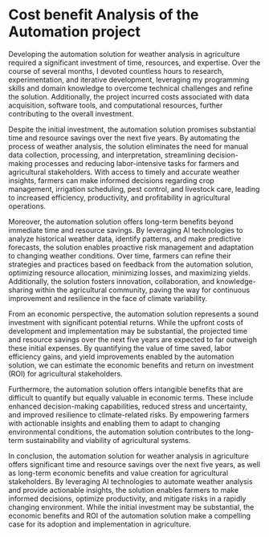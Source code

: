 # Cost benefit Analysis of the Automation project
Developing the automation solution for weather analysis in agriculture required a significant investment of time, resources, and expertise. Over the course of several months, I devoted countless hours to research, experimentation, and iterative development, leveraging my programming skills and domain knowledge to overcome technical challenges and refine the solution. Additionally, the project incurred costs associated with data acquisition, software tools, and computational resources, further contributing to the overall investment.

Despite the initial investment, the automation solution promises substantial time and resource savings over the next five years. By automating the process of weather analysis, the solution eliminates the need for manual data collection, processing, and interpretation, streamlining decision-making processes and reducing labor-intensive tasks for farmers and agricultural stakeholders. With access to timely and accurate weather insights, farmers can make informed decisions regarding crop management, irrigation scheduling, pest control, and livestock care, leading to increased efficiency, productivity, and profitability in agricultural operations.

Moreover, the automation solution offers long-term benefits beyond immediate time and resource savings. By leveraging AI technologies to analyze historical weather data, identify patterns, and make predictive forecasts, the solution enables proactive risk management and adaptation to changing weather conditions. Over time, farmers can refine their strategies and practices based on feedback from the automation solution, optimizing resource allocation, minimizing losses, and maximizing yields. Additionally, the solution fosters innovation, collaboration, and knowledge-sharing within the agricultural community, paving the way for continuous improvement and resilience in the face of climate variability.

From an economic perspective, the automation solution represents a sound investment with significant potential returns. While the upfront costs of development and implementation may be substantial, the projected time and resource savings over the next five years are expected to far outweigh these initial expenses. By quantifying the value of time saved, labor efficiency gains, and yield improvements enabled by the automation solution, we can estimate the economic benefits and return on investment (ROI) for agricultural stakeholders.

Furthermore, the automation solution offers intangible benefits that are difficult to quantify but equally valuable in economic terms. These include enhanced decision-making capabilities, reduced stress and uncertainty, and improved resilience to climate-related risks. By empowering farmers with actionable insights and enabling them to adapt to changing environmental conditions, the automation solution contributes to the long-term sustainability and viability of agricultural systems.

In conclusion, the automation solution for weather analysis in agriculture offers significant time and resource savings over the next five years, as well as long-term economic benefits and value creation for agricultural stakeholders. By leveraging AI technologies to automate weather analysis and provide actionable insights, the solution enables farmers to make informed decisions, optimize productivity, and mitigate risks in a rapidly changing environment. While the initial investment may be substantial, the economic benefits and ROI of the automation solution make a compelling case for its adoption and implementation in agriculture.
